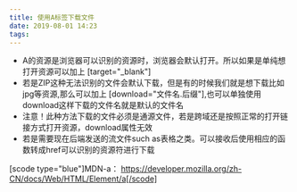 ```yaml
---
title: 使用A标签下载文件
date: 2019-08-01 14:23
tags:
---
```


- A的资源是浏览器可以识别的资源时，浏览器会默认打开。所以如果是单纯想打开资源可以加上 [target="_blank"]
- 若是ZIP这种无法识别的文件会默认下载，但是有的时候我们就是想下载比如jpg等资源,那么可以加上 [download="文件名.后缀"],也可以单独使用download这样下载的文件名就是默认的文件名
- 注意！此种方法下载的文件必须是通源文件，若是跨域还是按照正常的打开链接方式打开资源，download属性无效
- 若是需要现在后端发送的流文件such as表格之类。可以接收后使用相应的函数转成href可以识别的资源符进行下载

[scode type="blue"]MDN-a： https://developer.mozilla.org/zh-CN/docs/Web/HTML/Element/a[/scode]
